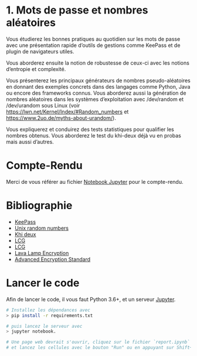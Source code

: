 # 1. Mots de passe et nombres aléatoires

Vous étudierez les bonnes pratiques au quotidien sur les mots de passe avec une présentation rapide d’outils de gestions comme KeePass et de plugin de navigateurs utiles.

Vous aborderez ensuite la notion de robustesse de ceux-ci avec les notions d’entropie et complexité.

Vous présenterez les principaux générateurs de nombres pseudo-aléatoires en donnant des exemples concrets dans des langages comme Python, Java ou encore des frameworks connus. Vous aborderez aussi la génération de nombres aléatoires dans les systèmes d’exploitation avec /dev/random et /dev/urandom sous Linux (voir https://lwn.net/Kernel/Index/#Random_numbers et https://www.2uo.de/myths-about-urandom/).

Vous expliquerez et conduirez des tests statistiques pour qualifier les nombres obtenus. Vous aborderez le test du khi-deux déjà vu en probas mais aussi d’autres.

# Compte-Rendu

Merci de vous référer au fichier [Notebook Jupyter](report.ipynb) pour le compte-rendu.

# Bibliographie

- [KeePass](https://keepass.info/)
- [Unix random numbers](https://lwn.net/Kernel/Index/#Random_numbers)
- [Khi deux](https://fr.wikipedia.org/wiki/Test_du_%CF%87%C2%B2)
- [LCG](https://fr.wikipedia.org/wiki/Algorithme_congruentiel_lin%C3%A9aire)
- [LCG](https://en.wikipedia.org/wiki/Linear_congruential_generator)
- [Lava Lamp Encryption](https://www.cloudflare.com/learning/ssl/lava-lamp-encryption/)
- [Advanced Encryption Standard](https://csrc.nist.gov/files/pubs/fips/197/final/docs/fips-197.pdf)

# Lancer le code

Afin de lancer le code, il vous faut Python 3.6+, et un serveur [Jupyter](https://jupyter.org/).

```bash
# Installez les dépendances avec
> pip install -r requirements.txt

# puis lancez le serveur avec
> jupyter notebook.

# Une page web devrait s'ouvrir, cliquez sur le fichier `report.ipynb`
# et lancez les cellules avec le bouton "Run" ou en appuyant sur Shift+Enter
```
